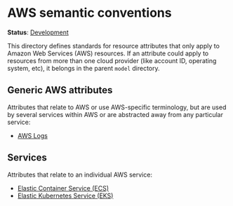 <!--- Hugo front matter used to generate the website version of this page:
linkTitle: AWS
--->

# AWS semantic conventions

**Status**: [Development][DocumentStatus]

This directory defines standards for resource attributes that only apply to Amazon
Web Services (AWS) resources. If an attribute could apply to resources from more than one cloud
provider (like account ID, operating system, etc), it belongs in the parent
`model` directory.

## Generic AWS attributes

Attributes that relate to AWS or use AWS-specific terminology, but are used by several
services within AWS or are abstracted away from any particular service:

- [AWS Logs](./logs.md)

## Services

Attributes that relate to an individual AWS service:

- [Elastic Container Service (ECS)](./ecs.md)
- [Elastic Kubernetes Service (EKS)](./eks.md)

[DocumentStatus]: https://opentelemetry.io/docs/specs/otel/document-status
